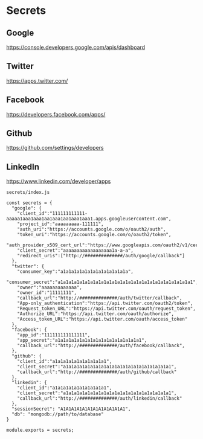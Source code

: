 # Secrets

## Google
<https://console.developers.google.com/apis/dashboard>

## Twitter
<https://apps.twitter.com/>

## Facebook
<https://developers.facebook.com/apps/>

## Github
<https://github.com/settings/developers>

## LinkedIn
<https://www.linkedin.com/developer/apps>

`secrets/index.js`
```
const secrets = {
  "google": {
    "client_id":"111111111111-aaaaa1aaa1aaa1aa1aaa1aa1aaa1aaa1.apps.googleusercontent.com",
    "project_id":"aaaaaaaaa-111111",
    "auth_uri":"https://accounts.google.com/o/oauth2/auth",
    "token_uri":"https://accounts.google.com/o/oauth2/token",
    "auth_provider_x509_cert_url":"https://www.googleapis.com/oauth2/v1/certs",
    "client_secret":"aaaaaaaaaaaaaaaaaa1a-a-a",
    "redirect_uris":["http://##############/auth/google/callback"]
  },
  "twitter": {
    "consumer_key":"a1a1a1a1a1a1a1a1a1a1a1a1a",
    "consumer_secret":"a1a1a1a1a1a1a1a1a1a1a1a1a1a1a1a1a1a1a1a1a1a1a1a1a1",
    "owner":"aaaaaaaaaaaaa",
    "owner_id":"11111111",
    "callback_url":"http://##############/auth/twitter/callback",
    "App-only_authentication":"https://api.twitter.com/oauth2/token",
    "Request_token_URL":"https://api.twitter.com/oauth/request_token",
    "Authorize_URL":"https://api.twitter.com/oauth/authorize",
    "Access_token_URL":"https://api.twitter.com/oauth/access_token"
  },
  "facebook": {
    "app_id":"111111111111111",
    "app_secret":"a1a1a1a1a1a1a1a1a1a1a1a1a1a1a1a1",
    "callback_url":"http://##############/auth/facebook/callback",
  },
  "github": {
    "client_id":"a1a1a1a1a1a1a1a1a1a1",
    "client_secret":"a1a1a1a1a1a1a1a1a1a1a1a1a1a1a1a1a1a1a1a1",
    "callback_url":"http://##############/auth/github/callback"
  },
  "linkedin": {
    "client_id":"a1a1a1a1a1a1a1a1a1a1",
    "client_secret":"a1a1a1a1a1a1a1a1a1a1a1a1a1a1a1a1a1a1a1a1",
    "callback_url":"http://##############/auth/linkedin/callback"
  },
  "sessionSecret": "A1A1A1A1A1A1A1A1A1A1A1A1",
  "db": "mongodb://path/to/database"
}

module.exports = secrets;

```

